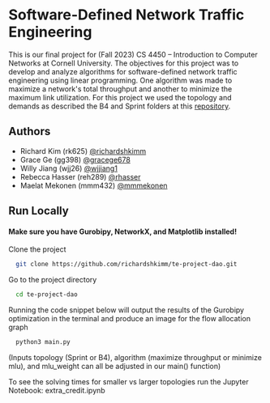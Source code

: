 # Software-Defined Network Traffic Engineering

This is our final project for (Fall 2023) CS 4450 – Introduction to Computer Networks at Cornell University. The objectives for this project was to develop and analyze algorithms for software-defined network traffic engineering using linear programming. One algorithm was made to maximize a network's total throughput and another to minimize the maximum link utilization. For this project we used the topology and demands as described the B4 and Sprint folders at this [repository](https://github.com/manyaghobadi/teavar/tree/master/code/data).

## Authors

- Richard Kim (rk625) [@richardshkimm](https://www.github.com/richardshkimm)
- Grace Ge (gg398) [@gracege678](https://www.github.com/gracege678)
- Willy Jiang (wjj26) [@wjjiang1](https://www.github.com/wjjiang1)
- Rebecca Hasser (reh289) [@rhasser](https://www.github.com/rhasser)
- Maelat Mekonen (mmm432) [@mmmekonen](https://www.github.com/mmmekonen)

## Run Locally

#### Make sure you have Gurobipy, NetworkX, and Matplotlib installed!

Clone the project

```bash
  git clone https://github.com/richardshkimm/te-project-dao.git
```

Go to the project directory

```bash
  cd te-project-dao
```

Running the code snippet below will output the results of the Gurobipy optimization in the terminal and produce an image for the flow allocation graph

```bash
  python3 main.py
```
(Inputs topology (Sprint or B4), algorithm (maximize throughput or minimize mlu), and mlu_weight can all be adjusted in our main() function)

To see the solving times for smaller vs larger topologies run the Jupyter Notebook: extra_credit.ipynb
